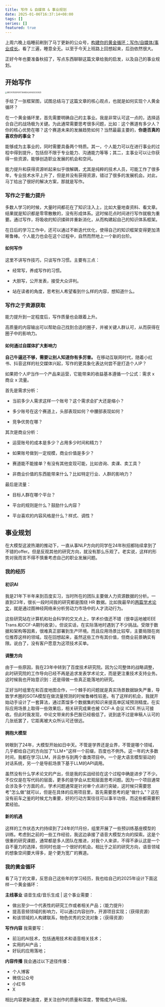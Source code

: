 ```yaml
---
title: 写作 & 自媒体 & 事业规划
date: 2025-01-06T16:37:14+08:00
tags: []
series: []
featured: true
---
```

上周六晚上临睡前刷到了马丁更新的公众号，[构建你的黄金循环：写作/自媒体/事业成长](https://mp.weixin.qq.com/s/uPHMQ2qwxmELtnzBDDcgdg)。看了三遍，睡意全无。以至于今天上班路上回想起来，后劲依然很大。

正好今年也要准备秋招了，写点东西聊聊这篇文章给我的启发，以及自己的事业规划。

<!--more-->

## 开始写作

<img src="https://cdn.jsdelivr.net/gh/zruiii/storage.zruiii.com@main/images/BB5747B3DF6917364BEA2AFAE0C6392D.jpg" alt="BB5747B3DF6917364BEA2AFAE0C6392D" style="zoom:40%;" />

手绘了一张框架图，试图总结马丁这篇文章的核心观点，也就是如何实现个人黄金循环？

在一个黄金循环里，首先需要明确自己的主事业。我是非常认可这一点的，选择适合自己的战场极为关键。为此通常需要思考很多问题，比如：这个赛道有多少人？你的核心优势在哪？这个赛道未来的发展趋势如何？当然最最主要的，**你是否真的喜欢你的事业？**

能够成为主事业的，同时需要具备两个特质。其一，个人能力可以在进行事业的过程中得到提升，包括但不限于专业能力、沟通能力等等；其二，主事业可以让你获得一些资源，能够创造职业发展的机会和空间。

能力提升和获得资源听起来似乎很解耦，尤其是纯粹的技术人员，可能工作了很多年，专业技术水平上升了，但是并没有获得资源，错过了很多的发展机会。对此，马丁给出了很好的解决方案，那就是写作。

### 写作之于能力提升

多数人学习的时候，大量时间都花在了知识注入上，比如大量地查资料、看文章。结果就是知识都是零零散散的，没有形成体系。这时候花点时间进行写作就极为重要。通过写作，将吸收的知识揉碎并重新消化，从而构建起自己的知识体系框架。

在日后的学习工作中，还可以通过不断迭代优化，使得自己的知识框架变得更加清晰鲁棒。个人能力也会在这个过程中，自然而然地上一个新的台阶。

#### 如何写作

这里不讲写作技巧，只谈写作习惯。主要有三点：

* 经常写，养成写作的习惯。

* 大胆写，公开发表，接受大众评判。

* 站在读者的角度，思考别人希望看到什么样的内容，想知道什么。

### 写作之于资源获取

能力提升到一定程度后，写作质量也会跟着上升。

高质量的内容输出可以帮助自己找到合适的圈子，并被关键人群认可，从而获得在圈子中的影响力。

#### 如何通过自媒体扩大影响力

**自己牛逼还不够，需要让别人知道你有多厉害。** 在移动互联网时代，随着小红书、抖音这样的社交媒体兴起，写作的更具象化表达何尝不是打造个人IP？

如果把个人IP当作一个产品来运营，它能带来的收益基本遵循一个公式：需求 x 商业 x 流量。


首先是需求分析：

* 当前多少人需求这样一个账号？这个需求会扩大还是缩小？

* 多少账号在这个赛道上，头部表现如何？中腰部表现如何？

* 竞争优势在哪？

其次是商业分析：

* 运营账号的成本是多少？占用多少时间和精力？

* 如果账号做到一定规模，商业价值是多少？

* 赛道能不能接单？有没有其他变现可能，比如咨询、卖课、卖工具？

* 非商业价值的东西能带来什么？比如特定行业、人群的影响力？

最后是流量：

* 目标人群在哪个平台？

* 平台的规则是什么？鼓励什么内容？

* 平台喜欢的内容风格是什么？样式、调性？



## 事业规划

在大模型这波热潮的推动下，一直从事NLP方向的同学在24年秋招都陆续拿到了不错的offer。但是反观其他的研究方向，就没有那么乐观了。老实说，这样的形势对我而言不得不慎重考虑自己的职业发展问题。

### 我的经历

#### 初识AI

我是21年下半年来到百度实习，当时所在的团队主要做人力资源数据的分析。一直到23年，很长一段时间我的研究都是围绕 HR 数据。比如我最早的[两篇学术论文](https://scholar.google.com/citations?user=mS9MgwsAAAAJ&hl=en)，就是通过图神经网络来分析劳动力市场中的人才流动行为。

这些研究站在计算机和社会科学的交叉点上，学术价值还不错（很幸运地被IEEE Trans.和CCF-A期刊收录）。但说实话，在实际落地时遇到了不少挑战。受限于数据和架构等因素，很难真正部署到生产环境。而且应用场景比较窄，主要局限在岗位推荐这样的领域。现在回想起来，虽然这些工作有其价值，但商业前景确实有限。说白了，没有客户愿意为这项技术买单。

#### 调整方向

由于一些原因，我在23年中转到了百度技术研究院。因为公司整体的战略调整，此时研究院的工作导向已经不再是追求发表学术论文，而是更注重技术支持业务。这时候我也开始意识到：还是得做一些真正能落地的研究。

正好当时组里在和百度地图合作，一个棘手的问题就是真实场景数据缺失严重，导致学术圈的SOTA模型在做流量预测的时候鲁棒性较差。有了这样的机会，我就开始动手设计了一套算法，通过蒸馏多个数据集的知识来提高单区域预测精度。在实际应用场景上取得一些效果后，相关研究成果也被 CCF-A 会议 ICDE 所认可接收。但此时我发现，中论文带来的多巴胺已经极低了。说到底不过是审稿人认可的几张纸罢了，它距离被大众所认可还很远。

#### 拥抱大模型

转眼到了24年，大模型开始如日中天。不管是学界还是业界，不管是哪个领域，几乎都给自己的方向加了"LLM+"这样一个前缀，百度也不例外。这一年的大多数时间，我都在学习LLM，并且参与到两个垂类项目中。一个是大语言模型驱动的对话系统，另一个是导航场景下基于LLM的API调用。

虽然没有什么学术论文的产出，但是我的实战经验在这个过程中确是进步了不少。不仅仅是在写代码的层面，更多的是学会从宏观层面思考问题。因为一个项目通常会涉及多个方面的点，学术问题通常是针对单个点进行突破，这时候只需要思考"怎么做"就可以，但是在具体的应用项目里，首先需要思考的是"做什么"？这在没有前车之鉴的时候尤为重要，好的行动方案往往可以事半功倍，而这些都需要积累经验。

#### 新的机遇

这样的工作状态大约持续到了24年的11月份，组里开展了一些预训练基座模型的训练。考虑到之前的一些工作经验，我这边承接了语音大模型方向的探索。这是个很重的研究课题，通常都是多人团队在推进，对我个人来讲，不得不承认这是一个自不量力的选择，但同时也是一个很好的机会。相比于之前的研究方向，语音领域的想象空间要大得多，是个更为宽广的赛道。

### 我的黄金循环

看了马丁的文章，反思自己这些年的学习经历，我也给自己的2025年设计下面这样一个黄金循环：

**主线事业**  语音生成/音乐生成 | 这个事业需要：
  * 做出至少一个代表性的研究工作或者相关产品；（能力提升）
  * 提高音频领域的影响力，可以通过内容创作，开源项目实现；（获得资源）
  * 和该领域的人构建联系，物色优秀的交流对象；（获得资源）

**写作内容**  我需要写：
  * 前沿的AI技术，包括通用技术和语音相关技术；
  * 实用的AI产品；
  * 好玩的应用落地；

**内容传播**  我会通过以下途径传播：
  * 个人博客
  * 微信公众号
  * 小红书
  * X

相比内容更新速度，更关注创作的质量和深度，警惕成为AI日报。



